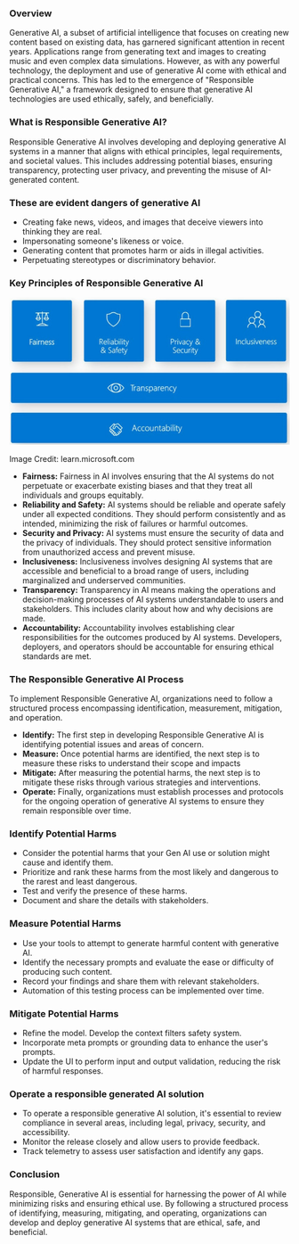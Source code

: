 ### Overview
Generative AI, a subset of artificial intelligence that focuses on creating new content based on existing data, has garnered significant attention in recent years. Applications range from generating text and images to creating music and even complex data simulations. However, as with any powerful technology, the deployment and use of generative AI come with ethical and practical concerns. This has led to the emergence of "Responsible Generative AI," a framework designed to ensure that generative AI technologies are used ethically, safely, and beneficially.

### What is Responsible Generative AI?
Responsible Generative AI involves developing and deploying generative AI systems in a manner that aligns with ethical principles, legal requirements, and societal values. This includes addressing potential biases, ensuring transparency, protecting user privacy, and preventing the misuse of AI-generated content.

### These are evident dangers of generative AI
  +  Creating fake news, videos, and images that deceive viewers into thinking they are real.
  +  Impersonating someone's likeness or voice.
  +  Generating content that promotes harm or aids in illegal activities.
  +  Perpetuating stereotypes or discriminatory behavior.

### Key Principles of Responsible Generative AI
![Generative%20AI-1.jpg](https://github.com/navindevan/azure-ai-fundamentals-exam-preparation/blob/main/resources/img/Generative%20AI-1.jpg)

Image Credit: learn.microsoft.com

  +  **Fairness:** Fairness in AI involves ensuring that the AI systems do not perpetuate or exacerbate existing biases and that they treat all individuals and groups equitably.
  +  **Reliability and Safety:** AI systems should be reliable and operate safely under all expected conditions. They should perform consistently and as intended, minimizing the risk of failures or harmful outcomes.
  +  **Security and Privacy:** AI systems must ensure the security of data and the privacy of individuals. They should protect sensitive information from unauthorized access and prevent misuse.
  +  **Inclusiveness:** Inclusiveness involves designing AI systems that are accessible and beneficial to a broad range of users, including marginalized and underserved communities.
  +  **Transparency:** Transparency in AI means making the operations and decision-making processes of AI systems understandable to users and stakeholders. This includes clarity about how and why decisions are made.
  +  **Accountability:** Accountability involves establishing clear responsibilities for the outcomes produced by AI systems. Developers, deployers, and operators should be accountable for ensuring ethical standards are met.

### The Responsible Generative AI Process
To implement Responsible Generative AI, organizations need to follow a structured process encompassing identification, measurement, mitigation, and operation.

  +  **Identify:** The first step in developing Responsible Generative AI is identifying potential issues and areas of concern.
  +  **Measure:** Once potential harms are identified, the next step is to measure these risks to understand their scope and impacts
  +  **Mitigate:** After measuring the potential harms, the next step is to mitigate these risks through various strategies and interventions.
  +  **Operate:** Finally, organizations must establish processes and protocols for the ongoing operation of generative AI systems to ensure they remain responsible over time.

### Identify Potential Harms
  +  Consider the potential harms that your Gen AI use or solution might cause and identify them.
  +  Prioritize and rank these harms from the most likely and dangerous to the rarest and least dangerous.
  +  Test and verify the presence of these harms.
  +  Document and share the details with stakeholders.

### Measure Potential Harms
  +  Use your tools to attempt to generate harmful content with generative AI.
  +  Identify the necessary prompts and evaluate the ease or difficulty of producing such content.
  +  Record your findings and share them with relevant stakeholders.
  +  Automation of this testing process can be implemented over time.

### Mitigate Potential Harms
  +  Refine the model. Develop the context filters safety system.
  +  Incorporate meta prompts or grounding data to enhance the user's prompts.
  +  Update the UI to perform input and output validation, reducing the risk of harmful responses.

### Operate a responsible generated AI solution
  +  To operate a responsible generative AI solution, it's essential to review compliance in several areas, including legal, privacy, security, and accessibility.
  +  Monitor the release closely and allow users to provide feedback.
  +  Track telemetry to assess user satisfaction and identify any gaps.
    
### Conclusion
Responsible, Generative AI is essential for harnessing the power of AI while minimizing risks and ensuring ethical use. By following a structured process of identifying, measuring, mitigating, and operating, organizations can develop and deploy generative AI systems that are ethical, safe, and beneficial.
